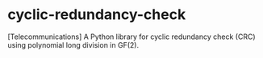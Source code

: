 # cyclic-redundancy-check
[Telecommunications] A Python library for cyclic redundancy check (CRC) using polynomial long division in GF(2).
